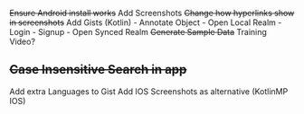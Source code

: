 ~~Ensure Android install works~~
Add Screenshots
~~Change how hyperlinks show in screenshots~~
Add Gists (Kotlin)
    - Annotate Object
    - Open Local Realm
    - Login
    - Signup
    - Open Synced Realm
~~Generate Sample Data~~
Training Video?

~~Case Insensitive Search in app~~
------

Add extra Languages to Gist
Add IOS Screenshots as alternative (KotlinMP IOS)
